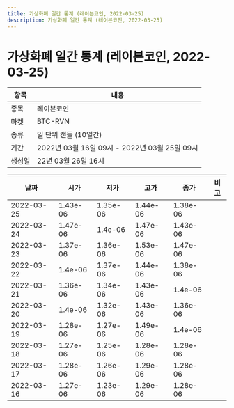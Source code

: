 ```yaml
---
title: 가상화폐 일간 통계 (레이븐코인, 2022-03-25)
description: 가상화폐 일간 통계 (레이븐코인, 2022-03-25)
---
```


가상화폐 일간 통계 (레이븐코인, 2022-03-25)
===

|항목|내용|
|--|--|
|종목|레이븐코인|
|마켓|BTC-RVN|
|종류|일 단위 캔들 (10일간)|
|기간|2022년 03월 16일 09시 - 2022년 03월 25일 09시|
|생성일|22년 03월 26일 16시|


|날짜|시가|저가|고가|종가|비고|
|--|--|--|--|--|--|
|2022-03-25|1.43e-06|1.35e-06|1.44e-06|1.38e-06|    |
|2022-03-24|1.47e-06|1.4e-06|1.47e-06|1.43e-06|    |
|2022-03-23|1.37e-06|1.36e-06|1.53e-06|1.47e-06|    |
|2022-03-22|1.4e-06|1.37e-06|1.44e-06|1.38e-06|    |
|2022-03-21|1.36e-06|1.34e-06|1.43e-06|1.4e-06|    |
|2022-03-20|1.4e-06|1.32e-06|1.43e-06|1.36e-06|    |
|2022-03-19|1.28e-06|1.27e-06|1.49e-06|1.4e-06|    |
|2022-03-18|1.27e-06|1.25e-06|1.28e-06|1.28e-06|    |
|2022-03-17|1.28e-06|1.26e-06|1.29e-06|1.28e-06|    |
|2022-03-16|1.27e-06|1.23e-06|1.29e-06|1.28e-06|    |

